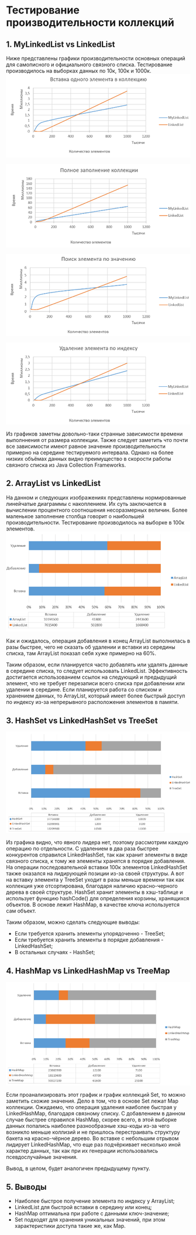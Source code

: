 # Тестирование производительности коллекций

## 1. MyLinkedList vs LinkedList
Ниже представлены графики производительности основных операций для самописного и официального связного списка.
Тестирование производилось на выборках данных по 10к, 100к и 1000к. 
![График добавления одного элемента](https://github.com/Chernyllexs/HomeWork/blob/master/src/com/java/october/fest/task/collections/img/add.png?raw=true)

![График большого количества элементов](https://github.com/Chernyllexs/HomeWork/blob/master/src/com/java/october/fest/task/collections/img/adds.png?raw=true)

![График поиска одного элемента](https://github.com/Chernyllexs/HomeWork/blob/master/src/com/java/october/fest/task/collections/img/find.png?raw=true)

![График удаления одного элемента](https://github.com/Chernyllexs/HomeWork/blob/master/src/com/java/october/fest/task/collections/img/remove.png?raw=true)

Из графиков заметны довольно-таки странные зависимости времени выполннения от размера коллекции. 
Также следует заметить что почти все зависимости имеют равное значение производительности примерно на середине тестируемого интервала.
Однако на более низких объёмах данных видно преимущество в скорости работы связного списка из Java Collection Frameworks.
## 2. ArrayList vs LinkedList

На данном и следующих изображениях представлены нормированные линейчатые диаграммы с накоплением.
Их суть заключается в вычислении процентного соотношения несоразмерных величин. Более маленькое заполнение столбца говорит о наибольшей производительности.
Тестирование производилось на выборке в 100к элементов. 
![List](https://github.com/Chernyllexs/HomeWork/blob/master/src/com/java/october/fest/task/collections/img/List.png?raw=true)

Как и ожидалось, операция добавления в конец ArrayList выполнилась в разы быстрее, чего не сказать об удалении и вставки из середины списка, там ArrayList 
показал себя хуже примерно на 60%. 

Таким образом, если планируется часто добавлять или удалять данные в середине списка, то следует использовать LinkedList. Эффективность достигается использованием
ссылок на следующий и предыдущий элемент, что не требует перезаписи всего списка при добавлении или удалении в середине. 
Если планируется работа со списком и хранением данных, то ArrayList, который имеет более быстрый доступ по индексу из-за непрерывного расположения элементов в памяти.

## 3. HashSet vs LinkedHashSet vs TreeSet
![Set](https://github.com/Chernyllexs/HomeWork/blob/master/src/com/java/october/fest/task/collections/img/Set.png?raw=true)


Из графика видно, что явного лидера нет, поэтому рассмотрим каждую операцию по отдельности.
С удалением в два раза быстрее конкурентов справился LinkedHashSet, так как хранит элементы в виде связного списка, к тому же элементы хранятся в порядке добавления.
На операции последовательной вставки 100к элементов LinkedHashSet также оказался на лидирующей позиции из-за своей структуры.
А вот на вставку элемента у TreeSet уходит в разы меньше времени так как коллекция уже отсортирована, благодаря наличию красно-черного дерева в своей структуре.
HashSet хранит элементы в хэш-таблице и использует функцию hashCode() для определения корзины, хранящихся объектов. В основе лежит HashMap, в качестве ключа используется сам объект.

Таким образом, можно сделать следующие выводы:
* Если требуется хранить элементы упорядоченно - TreeSet;
* Если требуется хранить элементы в порядке добавления - LinkedHashSet;
* В остальных случаях - HashSet;


## 4. HashMap vs LinkedHashMap vs TreeMap
![Map](https://github.com/Chernyllexs/HomeWork/blob/master/src/com/java/october/fest/task/collections/img/Map.png?raw=true)


Если проанализировать этот график и график коллекций Set, то можно заметить схожие значения. Дело в том, что в основе Set лежат Map коллекции.
Ожидаемо, что операция удаления наиболее быстрая у LinkedHashMap, благодаря связному списку. С добавлением в данном случае быстрее справился HashMap, скорее всего,
в этой выборке данных попались наиболее разнообразные хэш-коды из-за чего возникло меньше коллизий и не пришлось перестраивать структуру бакета на красно-чёрное дерево.
Во вставке с небольшим отрывом лидирует LinkedHashMap, что еще раз подчёркивает несколько иной характер данных, так как при их генерации использовались псевдослучайные значения.

Вывод, в целом, будет аналогичен предыдущему пункту.

## 5. Выводы

* Наиболее быстрое получение элемента по индексу у ArrayList;
* LinkedList для быстрой вставки в середину или конец;
* HashMap оптимальна при работе с данными ключ-значение;
* Set подходят для хранения уникальных значений, при этом характеристики доступа такие же, как Map.

